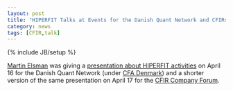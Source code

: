 ```yaml
---
layout: post
title: "HIPERFIT Talks at Events for the Danish Quant Network and CFIRs Company Forum"
category: news
tags: [CFIR,talk]
---
```

{% include JB/setup %}

[Martin Elsman](http://www.elsman.com) was giving a [presentation
about HIPERFIT activities](../pdf/elsman_cfa.pdf) on April 16 for the
Danish Quant Network (under [CFA
Denmark](http://www.finansanalytiker.dk/)) and a shorter version of
the same presentation on April 17 for the [CFIR Company
Forum](http://www.cfir.dk/Projekter/VirksomhedsForum/Pages/VirksomhedsForum.aspx).
